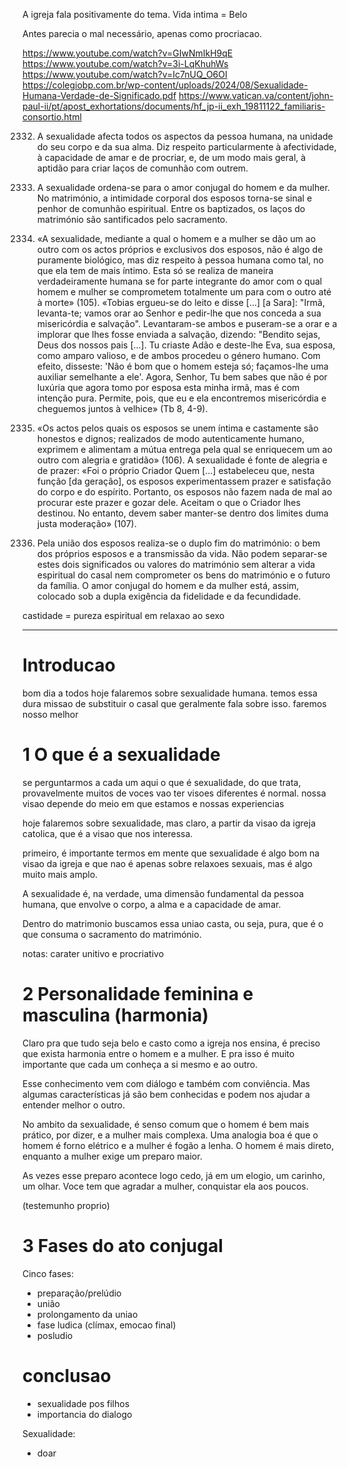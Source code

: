 A igreja fala positivamente do tema. Vida intima = Belo

Antes parecia o mal necessário, apenas como procriacao.

https://www.youtube.com/watch?v=GIwNmIkH9qE
https://www.youtube.com/watch?v=3i-LqKhuhWs
https://www.youtube.com/watch?v=Ic7nUQ_O6OI
https://colegiobp.com.br/wp-content/uploads/2024/08/Sexualidade-Humana-Verdade-de-Significado.pdf
https://www.vatican.va/content/john-paul-ii/pt/apost_exhortations/documents/hf_jp-ii_exh_19811122_familiaris-consortio.html

2332. A sexualidade afecta todos os aspectos da pessoa humana, na unidade do
seu corpo e da sua alma. Diz respeito particularmente à afectividade, à capacidade
de amar e de procriar, e, de um modo mais geral, à aptidão para criar laços de
comunhão com outrem.

2360. A sexualidade ordena-se para o amor conjugal do homem e da mulher. No
matrimónio, a intimidade corporal dos esposos torna-se sinal e penhor de
comunhão espiritual. Entre os baptizados, os laços do matrimónio são santificados
pelo sacramento.

2361. «A sexualidade, mediante a qual o homem e a mulher se dão um ao outro
com os actos próprios e exclusivos dos esposos, não é algo de puramente biológico,
mas diz respeito à pessoa humana como tal, no que ela tem de mais íntimo. Esta
só se realiza de maneira verdadeiramente humana se for parte integrante do
amor com o qual homem e mulher se comprometem totalmente um para com o
outro até à morte» (105).
«Tobias ergueu-se do leito e disse [...] [a Sara]: "Irmã, levanta-te; vamos orar ao
Senhor e pedir-lhe que nos conceda a sua misericórdia e salvação". Levantaram-se
ambos e puseram-se a orar e a implorar que lhes fosse enviada a salvação,
dizendo: "Bendito sejas, Deus dos nossos pais [...]. Tu criaste Adão e deste-lhe Eva,
sua esposa, como amparo valioso, e de ambos procedeu o género humano. Com
efeito, disseste: 'Não é bom que o homem esteja só; façamos-lhe uma auxiliar
semelhante a ele'. Agora, Senhor, Tu bem sabes que não é por luxúria que agora
tomo por esposa esta minha irmã, mas é com intenção pura. Permite, pois, que eu
e ela encontremos misericórdia e cheguemos juntos à velhice» (Tb 8, 4-9).

2362. «Os actos pelos quais os esposos se unem íntima e castamente são honestos
e dignos; realizados de modo autenticamente humano, exprimem e alimentam a
mútua entrega pela qual se enriquecem um ao outro com alegria e gratidão»
(106). A sexualidade é fonte de alegria e de prazer:
«Foi o próprio Criador Quem [...] estabeleceu que, nesta função [da geração], os
esposos experimentassem prazer e satisfação do corpo e do espírito. Portanto, os
esposos não fazem nada de mal ao procurar este prazer e gozar dele. Aceitam o
que o Criador lhes destinou. No entanto, devem saber manter-se dentro dos
limites duma justa moderação» (107).

2363. Pela união dos esposos realiza-se o duplo fim do matrimónio: o bem dos
próprios esposos e a transmissão da vida. Não podem separar-se estes dois
significados ou valores do matrimónio sem alterar a vida espiritual do casal nem
comprometer os bens do matrimónio e o futuro da família.
O amor conjugal do homem e da mulher está, assim, colocado sob a dupla
exigência da fidelidade e da fecundidade.

castidade = pureza espiritual em relaxao ao sexo

---

# Introducao

bom dia a todos
hoje falaremos sobre sexualidade humana. temos essa dura missao de substituir o casal que geralmente fala sobre isso.
faremos nosso melhor

# 1 O que é a sexualidade

se perguntarmos a cada um aqui o que é sexualidade, do que trata, provavelmente muitos de voces vao ter visoes diferentes
é normal. nossa visao depende do meio em que estamos e nossas experiencias

hoje falaremos sobre sexualidade, mas claro, a partir da visao da igreja catolica, que é a visao que nos interessa.

primeiro, é importante termos em mente que sexualidade é algo bom na visao da igreja e que nao é apenas sobre relaxoes
sexuais, mas é algo muito mais amplo.

A sexualidade é, na verdade, uma dimensão fundamental da pessoa humana, que envolve o corpo, a alma e a capacidade de
amar.

Dentro do matrimonio buscamos essa uniao casta, ou seja, pura, que é o que consuma o sacramento do matrimónio.

notas: carater unitivo e procriativo

# 2 Personalidade feminina e masculina (harmonia)

Claro pra que tudo seja belo e casto como a igreja nos ensina, é preciso que exista harmonia entre o homem e a mulher.
E pra isso é muito importante que cada um conheça a si mesmo e ao outro.

Esse conhecimento vem com diálogo e também com conviência. Mas algumas características já são bem conhecidas e podem nos
ajudar a entender melhor o outro.

No ambito da sexualidade, é senso comum que o homem é bem mais prático, por dizer, e a mulher mais complexa. Uma
analogia boa é que o homem é forno elétrico e a mulher é fogão a lenha. O homem é mais direto, enquanto a mulher exige
um preparo maior.

As vezes esse preparo acontece logo cedo, já em um elogio, um carinho, um olhar. Voce tem que agradar a mulher,
conquistar ela aos poucos.

(testemunho proprio)

# 3 Fases do ato conjugal

Cinco fases:

- preparação/prelúdio
- união
- prolongamento da uniao
- fase ludica (clímax, emocao final)
- posludio

# conclusao

- sexualidade pos filhos
- importancia do dialogo








Sexualidade:

- doar 
